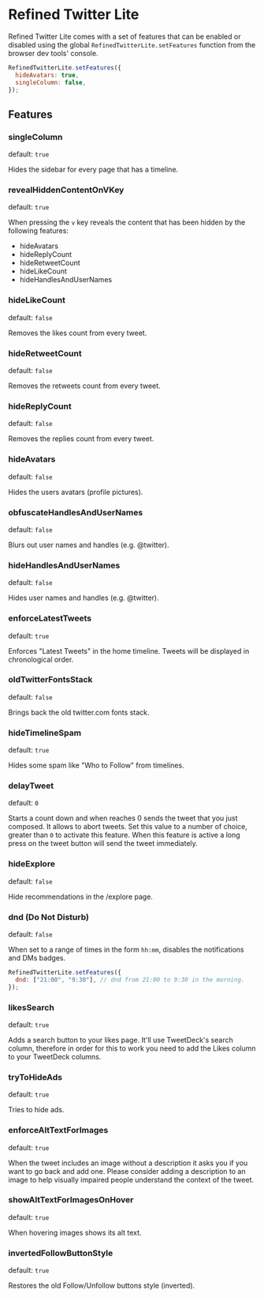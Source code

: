 # Refined Twitter Lite

Refined Twitter Lite comes with a set of features that can be enabled or disabled using the global `RefinedTwitterLite.setFeatures` function from the browser dev tools' console.

```js
RefinedTwitterLite.setFeatures({
  hideAvatars: true,
  singleColumn: false,
});
```

## Features

### singleColumn

default: `true`

Hides the sidebar for every page that has a timeline.

### revealHiddenContentOnVKey

default: `true`

When pressing the `v` key reveals the content that has been hidden by the following features:

- hideAvatars
- hideReplyCount
- hideRetweetCount
- hideLikeCount
- hideHandlesAndUserNames

### hideLikeCount

default: `false`

Removes the likes count from every tweet.

### hideRetweetCount

default: `false`

Removes the retweets count from every tweet.

### hideReplyCount

default: `false`

Removes the replies count from every tweet.

### hideAvatars

default: `false`

Hides the users avatars (profile pictures).

### obfuscateHandlesAndUserNames

default: `false`

Blurs out user names and handles (e.g. @twitter).

### hideHandlesAndUserNames

default: `false`

Hides user names and handles (e.g. @twitter).

### enforceLatestTweets

default: `true`

Enforces "Latest Tweets" in the home timeline. Tweets will be displayed in chronological order.

### oldTwitterFontsStack

default: `false`

Brings back the old twitter.com fonts stack.

### hideTimelineSpam

default: `true`

Hides some spam like "Who to Follow" from timelines.

### delayTweet

default: `0`

Starts a count down and when reaches 0 sends the tweet that you just composed. It allows to abort tweets. Set this value to a number of choice, greater than `0` to activate this feature. When this feature is active a long press on the tweet button will send the tweet immediately.

### hideExplore

default: `false`

Hide recommendations in the /explore page.

### dnd (Do Not Disturb)

default: `false`

When set to a range of times in the form `hh:mm`, disables the notifications and DMs badges.

```js
RefinedTwitterLite.setFeatures({
  dnd: ["21:00", "9:30"], // dnd from 21:00 to 9:30 in the morning.
});
```

### likesSearch

default: `true`

Adds a search button to your likes page. It'll use TweetDeck's search column, therefore in order for this to work you need to add the Likes column to your TweetDeck columns.

### tryToHideAds

default: `true`

Tries to hide ads.

### enforceAltTextForImages

default: `true`

When the tweet includes an image without a description it asks you if you want to go back and add one. Please consider adding a description to an image to help visually impaired people understand the context of the tweet.

### showAltTextForImagesOnHover

default: `true`

When hovering images shows its alt text.

### invertedFollowButtonStyle

default: `true`

Restores the old Follow/Unfollow buttons style (inverted).
